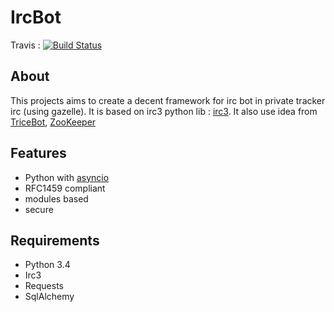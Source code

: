 IrcBot
======

Travis : [![Build Status](https://travis-ci.org/salas106/irc-ltl-framework.svg)](https://travis-ci.org/salas106/irc-ltl-framework)

About
-----

This projects aims to create a decent framework for irc bot in private tracker irc (using gazelle).
It is based on irc3 python lib : [irc3](https://github.com/gawel/irc3/).
It also use idea from [TriceBot](https://github.com/adamus1red/TriceBot), [ZooKeeper](https://github.com/phracker/zookeeper)

Features
--------

* Python with [asyncio](https://docs.python.org/3/library/asyncio.html)
* RFC1459 compliant
* modules based
* secure

Requirements
------------

* Python 3.4
* Irc3
* Requests
* SqlAlchemy

